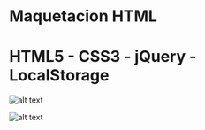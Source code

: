 
# Maquetacion HTML
# HTML5 - CSS3 - jQuery - LocalStorage

![alt text](https://ibb.co/g4jpyw)

![alt text](https://ibb.co/mBqjWG)



